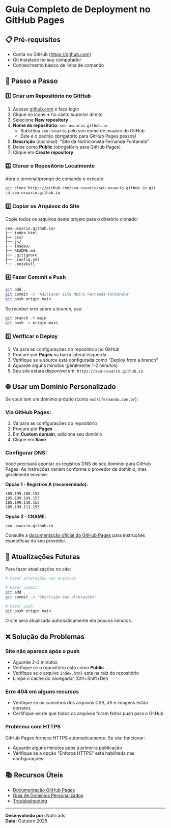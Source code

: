 # Guia Completo de Deployment no GitHub Pages

## 📋 Pré-requisitos

- Conta no GitHub (https://github.com)
- Git instalado no seu computador
- Conhecimento básico de linha de comando

## 🚀 Passo a Passo

### 1️⃣ Criar um Repositório no GitHub

1. Acesse [github.com](https://github.com) e faça login
2. Clique no ícone **+** no canto superior direito
3. Selecione **New repository**
4. **Nome do repositório**: `seu-usuario.github.io`
   - Substitua `seu-usuario` pelo seu nome de usuário do GitHub
   - Este é o padrão obrigatório para GitHub Pages pessoal
5. **Descrição** (opcional): "Site da Nutricionista Fernanda Fontanela"
6. Deixe como **Public** (obrigatório para GitHub Pages)
7. Clique em **Create repository**

### 2️⃣ Clonar o Repositório Localmente

Abra o terminal/prompt de comando e execute:

```bash
git clone https://github.com/seu-usuario/seu-usuario.github.io.git
cd seu-usuario.github.io
```

### 3️⃣ Copiar os Arquivos do Site

Copie todos os arquivos deste projeto para o diretório clonado:

```
seu-usuario.github.io/
├── index.html
├── css/
├── js/
├── images/
├── README.md
├── .gitignore
├── _config.yml
└── .nojekyll
```

### 4️⃣ Fazer Commit e Push

```bash
git add .
git commit -m "Adicionar site Nutri Fernanda Fontanela"
git push origin main
```

Se receber erro sobre a branch, use:
```bash
git branch -M main
git push -u origin main
```

### 5️⃣ Verificar o Deploy

1. Vá para as configurações do repositório no GitHub
2. Procure por **Pages** na barra lateral esquerda
3. Verifique se a source está configurada como "Deploy from a branch"
4. Aguarde alguns minutos (geralmente 1-2 minutos)
5. Seu site estará disponível em: `https://seu-usuario.github.io`

## 🌐 Usar um Domínio Personalizado

Se você tem um domínio próprio (como `nutrifernanda.com.br`):

### Via GitHub Pages:

1. Vá para as configurações do repositório
2. Procure por **Pages**
3. Em **Custom domain**, adicione seu domínio
4. Clique em **Save**

### Configurar DNS:

Você precisará apontar os registros DNS do seu domínio para GitHub Pages. As instruções variam conforme o provedor de domínio, mas geralmente envolve:

**Opção 1 - Registros A (recomendado):**
```
185.199.108.153
185.199.109.153
185.199.110.153
185.199.111.153
```

**Opção 2 - CNAME:**
```
seu-usuario.github.io
```

Consulte a [documentação oficial do GitHub Pages](https://docs.github.com/en/pages/configuring-a-custom-domain-for-your-github-pages-site) para instruções específicas do seu provedor.

## 📝 Atualizações Futuras

Para fazer atualizações no site:

```bash
# Fazer alterações nos arquivos

# Fazer commit
git add .
git commit -m "Descrição das alterações"

# Fazer push
git push origin main
```

O site será atualizado automaticamente em poucos minutos.

## ❌ Solução de Problemas

### Site não aparece após o push

- Aguarde 2-3 minutos
- Verifique se o repositório está como **Public**
- Verifique se o arquivo `index.html` está na raiz do repositório
- Limpe o cache do navegador (Ctrl+Shift+Del)

### Erro 404 em alguns recursos

- Verifique se os caminhos dos arquivos CSS, JS e imagens estão corretos
- Certifique-se de que todos os arquivos foram feitos push para o GitHub

### Problema com HTTPS

GitHub Pages fornece HTTPS automaticamente. Se não funcionar:
- Aguarde alguns minutos após a primeira publicação
- Verifique se a opção "Enforce HTTPS" está habilitada nas configurações

## 📚 Recursos Úteis

- [Documentação GitHub Pages](https://docs.github.com/en/pages)
- [Guia de Domínios Personalizados](https://docs.github.com/en/pages/configuring-a-custom-domain-for-your-github-pages-site)
- [Troubleshooting](https://docs.github.com/en/pages/getting-started-with-github-pages/troubleshooting-common-issues-with-github-pages)

---

**Desenvolvido por:** Nutri.ads  
**Data:** Outubro 2025
